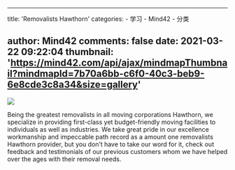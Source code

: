 
---
title: 'Removalists Hawthorn'
categories: 
    - 学习
    - Mind42
    - 分类

author: Mind42
comments: false
date: 2021-03-22 09:22:04
thumbnail: 'https://mind42.com/api/ajax/mindmapThumbnail?mindmapId=7b70a6bb-c6f0-40c3-beb9-6e8cde3c8a34&size=gallery'
---

<div>   
<img src="https://mind42.com/api/ajax/mindmapThumbnail?mindmapId=7b70a6bb-c6f0-40c3-beb9-6e8cde3c8a34&size=gallery" referrerpolicy="no-referrer"><p>
                    Being the greatest removalists in all moving corporations Hawthorn, we specialize in providing first-class yet budget-friendly moving facilities to individuals as well as industries. We take great pride in our excellence workmanship and impeccable path record as a amount one removalists Hawthorn provider, but you don’t have to take our word for it, check out feedback and testimonials of our previous customers whom we have helped over the ages with their removal needs.                </p>  
</div>
            